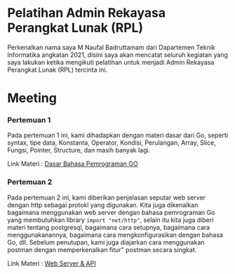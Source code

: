 # Pelatihan Admin Rekayasa Perangkat Lunak (RPL)

Perkenalkan nama saya M Naufal Badruttamam dari Dapartemen Teknik Informatika angkatan 2021, disini saya akan mencatat seluruh kegiatan yang saya lakukan ketika mengikuti pelatihan untuk menjadi Admin Rekayasa Perangkat Lunak (RPL) tercinta ini.

# Meeting

### Pertemuan 1
Pada pertemuan 1 ini, kami dihadapkan dengan materi dasar dari Go, seperti syntax, tipe data, Konstanta, Operator, Kondisi, Perulangan, Array, Slice, Fungsi, Pointer, Structure, dan masih banyak lagi.

Link Materi : [Dasar Bahasa Pemrograman GO](https://github.com/godlixe/modul-go/blob/main/dasar-dasar-golang.md)

### Pertemuan 2
Pada pertemuan 2 ini, kami diberikan penjelasan seputar web server dengan http sebagai protokl yang digunakan. Kita juga dikenalkan bagaimana menggunakan web server dengan bahasa pemrograman Go yang membutuhkan library ``import "net/http"``, selain itu kita juga diberi materi tentang postgresql, bagaimana cara setupnya, bagaimana cara menggunakanannya, bagaimana cara mengkonfigurasikan dengan bahasa Go, dll. Sebelum penutupan, kami juga diajarkan cara menggunakan postman dengan memperkenalkan fitur" postman secara singkat.

Link Materi : [Web Server & API](https://github.com/godlixe/modul-go/blob/main/web-server-dan-api.md)